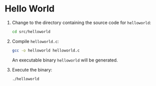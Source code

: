 # Hello World

1. Change to the directory containing the source code for `helloworld`:

    ```bash
    cd src/helloworld
    ```

1. Compile `helloworld.c`:

    ```bash
    gcc -o helloworld helloworld.c
    ```

    An executable binary `helloworld` will be generated.

1. Execute the binary:

    ```bash
    ./helloworld
    ```
